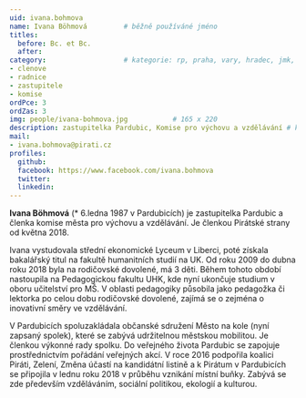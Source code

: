 ```yaml
---
uid: ivana.bohmova
name: Ivana Böhmová   		# běžně používáné jméno
titles:
  before: Bc. et Bc.
  after:
category:             		# kategorie: rp, praha, vary, hradec, jmk, senat
- clenove
- radnice
- zastupitele
- komise
ordPce: 3
ordZas: 3
img: people/ivana-bohmova.jpg           # 165 x 220
description: zastupitelka Pardubic, Komise pro výchovu a vzdělávání # kratký popis, max 160 znaků
mail:
- ivana.bohmova@pirati.cz
profiles:
  github:
  facebook: https://www.facebook.com/ivana.bohmova
  twitter:
  linkedin:
---
```


**Ivana Böhmová** (* 6.ledna 1987 v Pardubicích) je zastupitelka Pardubic a členka komise města pro výchovu a vzdělávání. Je členkou Pirátské strany od května 2018.

Ivana vystudovala střední ekonomické Lyceum v Liberci, poté získala bakalářský titul na fakultě humanitních studií na UK. Od roku 2009 do dubna roku 2018 byla na rodičovské dovolené, má 3 děti. Během tohoto období nastoupila na Pedagogickou fakultu UHK, kde nyní ukončuje studium v oboru učitelství pro MŠ. V oblasti pedagogiky působila jako pedagožka či lektorka po celou dobu rodičovské dovolené, zajímá se o zejména o inovativní směry ve vzdělávání.

V Pardubicích spoluzakládala občanské sdružení Město na kole (nyní zapsaný spolek), které se zabývá udržitelnou městskou mobilitou. Je členkou výkonné rady spolku. Do veřejného života Pardubic se zapojuje prostřednictvím pořádání veřejných akcí. V roce 2016 podpořila koalici Piráti, Zelení, Změna účastí na kandidátní listině a k Pirátum v Pardubicích se připojila v lednu roku 2018 v průběhu vznikání místní buňky. Zabývá se zde především vzděláváním, sociální politikou, ekologií a kulturou.
